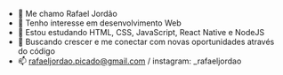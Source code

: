 - 👋 Me chamo Rafael Jordão
- 👀 Tenho interesse em desenvolvimento Web
- 🌱 Estou estudando HTML, CSS, JavaScript, React Native e NodeJS
- 💞️ Buscando crescer e me conectar com novas oportunidades através do código
- 📫 rafaeljordao.picado@gmail.com / instagram: _rafaeljordao

<!---
rafael-jordao/rafael-jordao is a ✨ special ✨ repository because its `README.md` (this file) appears on your GitHub profile.
You can click the Preview link to take a look at your changes.
--->
